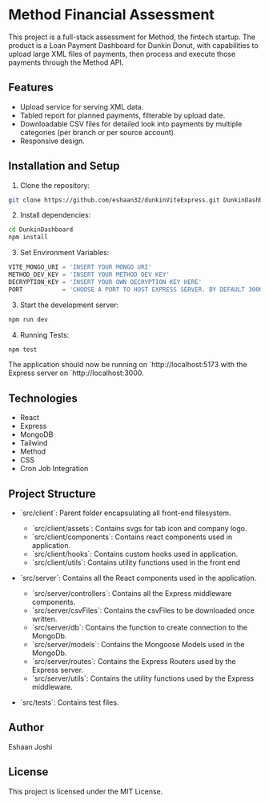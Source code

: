 # Method Financial Assessment

This project is a full-stack assessment for Method, the fintech startup. The product is a Loan Payment Dashboard for Dunkin Donut, with capabilities to upload large XML files of payments, then process and execute those payments through the Method API.

## Features

- Upload service for serving XML data.
- Tabled report for planned payments, filterable by upload date.
- Downloadable CSV files for detailed look into payments by multiple categories (per branch or per source account).
- Responsive design.

## Installation and Setup

1. Clone the repository:

```bash
git clone https://github.com/eshaan32/dunkinViteExpress.git DunkinDashboard
```

2. Install dependencies:

```bash
cd DunkinDashboard
npm install
```
3. Set Environment Variables:

```javascript
VITE_MONGO_URI = 'INSERT YOUR MONGO URI'
METHOD_DEV_KEY = 'INSERT YOUR METHOD DEV KEY'
DECRYPTION_KEY = 'INSERT YOUR OWN DECRYPTION KEY HERE'
PORT           = 'CHOOSE A PORT TO HOST EXPRESS SERVER. BY DEFAULT 3000'
```

3. Start the development server:

```bash
npm run dev
```

4. Running Tests:

```bash
npm test
```


The application should now be running on \`http://localhost:5173 with the Express server on \`http://localhost:3000.

## Technologies

- React
- Express
- MongoDB
- Tailwind
- Method
- CSS
- Cron Job Integration

## Project Structure

- \`src/client\`: Parent folder encapsulating all front-end filesystem.
  - \`src/client/assets\`: Contains svgs for tab icon and company logo.
  - \`src/client/components\`: Contains react components used in application.
  - \`src/client/hooks\`: Contains custom hooks used in application.
  - \`src/client/utils\`: Contains utility functions used in the front end

- \`src/server\`: Contains all the React components used in the application.
  - \`src/server/controllers\`: Contains all the Express middleware components.
  - \`src/server/csvFiles\`: Contains the csvFiles to be downloaded once written.
  - \`src/server/db\`: Contains the function to create connection to the MongoDb.
  - \`src/server/models\`: Contains the Mongoose Models used in the MongoDb.
  - \`src/server/routes\`: Contains the Express Routers used by the Express server.
  - \`src/server/utils\`: Contains the utility functions used by the Express middleware.

- \`src/tests\`: Contains test files.

## Author

Eshaan Joshi

## License

This project is licensed under the MIT License.